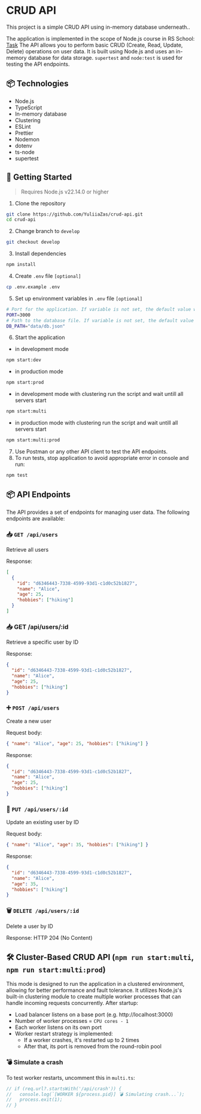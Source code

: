 # CRUD API

This project is a simple CRUD API using in-memory database underneath..

The application is implemented in the scope of Node.js course in RS School: [Task](https://github.com/AlreadyBored/nodejs-assignments/blob/main/assignments/crud-api/assignment.md)
The API allows you to perform basic CRUD (Create, Read, Update, Delete) operations on user data. It is built using Node.js and uses an in-memory database for data storage.
`supertest` and `node:test` is used for testing the API endpoints.

## 📦 Technologies

- Node.js
- TypeScript
- In-memory database
- Clustering
- ESLint
- Prettier
- Nodemon
- dotenv
- ts-node
- supertest

## 🚀 Getting Started

> Requires Node.js v22.14.0 or higher

1. Clone the repository

```bash
git clone https://github.com/YuliiaZas/crud-api.git
cd crud-api
```

2. Change branch to `develop`

```bash
git checkout develop
```

3. Install dependencies

```bash
npm install
```

4. Create `.env` file `[optional]`

```bash
cp .env.example .env
```

5. Set up environment variables in `.env` file `[optional]`

```bash
# Port for the application. If variable is not set, the default value will be used.
PORT=3000
# Path to the database file. If variable is not set, the default value will be used.
DB_PATH="data/db.json"
```

6. Start the application

- in development mode

```bash
npm start:dev
```

- in production mode

```bash
npm start:prod
```

- in development mode with clustering run the script and wait untill all servers start

```bash
npm start:multi
```

- in production mode with clustering run the script and wait untill all servers start

```bash
npm start:multi:prod
```

7. Use Postman or any other API client to test the API endpoints.
8. To run tests, stop application to avoid appropriate error in console and run:

```bash
npm test
```

## 📦 API Endpoints

The API provides a set of endpoints for managing user data. The following endpoints are available:

### 📥 `GET /api/users`

Retrieve all users

Response:

```json
[
  {
    "id": "d6346443-7338-4599-93d1-c1d0c52b1827",
    "name": "Alice",
    "age": 25,
    "hobbies": ["hiking"]
  }
]
```

### 📥 GET /api/users/:id

Retrieve a specific user by ID

Response:

```json
{
  "id": "d6346443-7338-4599-93d1-c1d0c52b1827",
  "name": "Alice",
  "age": 25,
  "hobbies": ["hiking"]
}
```

### ➕ `POST /api/users`

Create a new user

Request body:

```json
{ "name": "Alice", "age": 25, "hobbies": ["hiking"] }
```

Response:

```json
{
  "id": "d6346443-7338-4599-93d1-c1d0c52b1827",
  "name": "Alice",
  "age": 25,
  "hobbies": ["hiking"]
}
```

### 🔄 `PUT /api/users/:id`

Update an existing user by ID

Request body:

```json
{ "name": "Alice", "age": 35, "hobbies": ["hiking"] }
```

Response:

```json
{
  "id": "d6346443-7338-4599-93d1-c1d0c52b1827",
  "name": "Alice",
  "age": 35,
  "hobbies": ["hiking"]
}
```

### 🗑️ `DELETE /api/users/:id`

Delete a user by ID

Response: HTTP 204 (No Content)

## 🛠 Cluster-Based CRUD API (`npm run start:multi`, `npm run start:multi:prod`)

This mode is designed to run the application in a clustered environment, allowing for better performance and fault tolerance. It utilizes Node.js's built-in clustering module to create multiple worker processes that can handle incoming requests concurrently.
After startup:

- Load balancer listens on a base port (e.g. http://localhost:3000)
- Number of worker processes = `CPU cores - 1`
- Each worker listens on its own port
- Worker restart strategy is implemented:
  - If a worker crashes, it's restarted up to 2 times
  - After that, its port is removed from the round-robin pool

### 💣 Simulate a crash

To test worker restarts, uncomment this in `multi.ts`:

```typescript
// if (req.url?.startsWith('/api/crash')) {
//   console.log(`[WORKER ${process.pid}] 💣 Simulating crash...`);
//   process.exit(1);
// }
```
